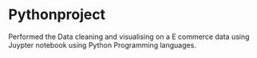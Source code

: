 # Pythonproject
Performed the Data cleaning and visualising on a E commerce data using Juypter notebook using Python Programming languages.
